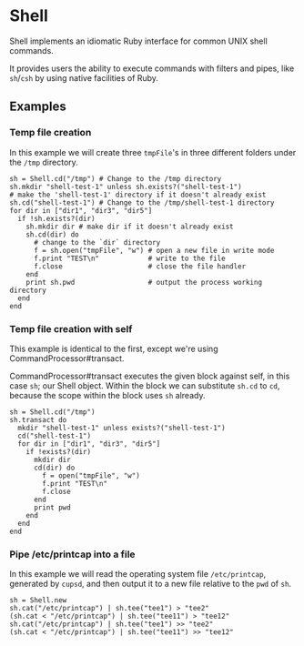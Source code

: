 # Shell

Shell implements an idiomatic Ruby interface for common UNIX shell commands.

It provides users the ability to execute commands with filters and pipes, like
`sh`/`csh` by using native facilities of Ruby.

## Examples

### Temp file creation

In this example we will create three `tmpFile`'s in three different folders
under the `/tmp` directory.

    sh = Shell.cd("/tmp") # Change to the /tmp directory
    sh.mkdir "shell-test-1" unless sh.exists?("shell-test-1")
    # make the 'shell-test-1' directory if it doesn't already exist
    sh.cd("shell-test-1") # Change to the /tmp/shell-test-1 directory
    for dir in ["dir1", "dir3", "dir5"]
      if !sh.exists?(dir)
        sh.mkdir dir # make dir if it doesn't already exist
        sh.cd(dir) do
          # change to the `dir` directory
          f = sh.open("tmpFile", "w") # open a new file in write mode
          f.print "TEST\n"            # write to the file
          f.close                     # close the file handler
        end
        print sh.pwd                  # output the process working directory
      end
    end

### Temp file creation with self

This example is identical to the first, except we're using
CommandProcessor#transact.

CommandProcessor#transact executes the given block against self, in this case
`sh`; our Shell object. Within the block we can substitute `sh.cd` to `cd`,
because the scope within the block uses `sh` already.

    sh = Shell.cd("/tmp")
    sh.transact do
      mkdir "shell-test-1" unless exists?("shell-test-1")
      cd("shell-test-1")
      for dir in ["dir1", "dir3", "dir5"]
        if !exists?(dir)
          mkdir dir
          cd(dir) do
            f = open("tmpFile", "w")
            f.print "TEST\n"
            f.close
          end
          print pwd
        end
      end
    end

### Pipe /etc/printcap into a file

In this example we will read the operating system file `/etc/printcap`,
generated by `cupsd`, and then output it to a new file relative to the `pwd`
of `sh`.

    sh = Shell.new
    sh.cat("/etc/printcap") | sh.tee("tee1") > "tee2"
    (sh.cat < "/etc/printcap") | sh.tee("tee11") > "tee12"
    sh.cat("/etc/printcap") | sh.tee("tee1") >> "tee2"
    (sh.cat < "/etc/printcap") | sh.tee("tee11") >> "tee12"

